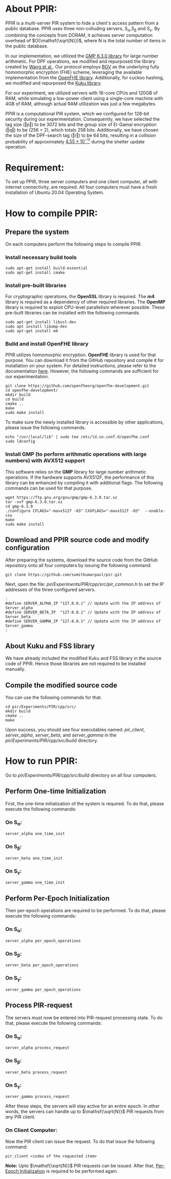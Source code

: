 # About PPIR:
PPIR is a multi-server PIR system to hide a client's access pattern from a public database.
PPIR uses three non-colluding servers, $\mathsf{S_{\alpha}}$,$\mathsf{S_{\beta}}$ and $\mathsf{S_{\gamma}}$.
By combining the concepts from DORAM, it achieves server computation overhead of $O(\mathsf{\sqrt{N}})$, where $\mathsf{N}$ is the total number of items in the public database.

In our implementation, we utilized the [GMP 6.3.0 library](https://gmplib.org/) for large number arithmetic.
For DPF operations, we modified and repurposed the library created by [Wang et al.](https://github.com/frankw2/libfss.git).
Our protocol employs [BGV](https://dl.acm.org/doi/10.1145/2090236.2090262) as the underlying fully homomorphic encryption (FHE) scheme, leveraging the available implementation from the [OpenFHE library](https://openfhe-development.readthedocs.io/en/latest/). Additionally, for cuckoo hashing, we modified and repurposed the [Kuku library](https://github.com/microsoft/Kuku.git).

For our experiment, we utilized servers with 16-core CPUs and 120GB of RAM, while simulating a low-power client using a single-core machine with 4GB of RAM, although actual RAM utilization was just a few megabytes.

PPIR is a computational PIR system, which we configured for $\mathsf{128}$-bit security during our experimentation. Consequently, we have selected the tag size ($\mathsf{\Vert p\Vert}$) to be 3072 bits and the group size of El-Gamal encryption ($\mathsf{\Vert q\Vert}$) to be (256 + 2), which totals 258 bits. Additionally, we have chosen the size of the DPF-search tag ($\mathsf{\Vert r\Vert}$) to be 64 bits, resulting in a collision probability of approximately [$\mathsf{4.55\times 10^{-11}}$](https://www.perplexity.ai/search/consider-a-list-l-t-1-t-2-ldot-CLLEHd.1QGCsRi0JEZ15Kg#0) during the shelter update operation.


# Requirement:
To set up PPIR, three server computers and one client computer, all with internet connectivity, are required.
All four computers must have a fresh installation of Ubuntu 20.04 Operating System.

# How to compile PPIR:

## Prepare the system

On each computers perform the following steps to compile PPIR.
### Install necessary build tools
```
sudo apt-get install build-essential
sudo apt-get install cmake
```

### Install pre-built libraries
For cryptographic operations, the **OpenSSL** library is required. The **m4** library is required as a dependency of other required libraries. The **OpenMP** library is required to exploit CPU-level parallelism wherever possible. These pre-built libraries can be installed with the following commands.
```
sudo apt-get install libssl-dev
sudo apt install libomp-dev
sudo apt-get install m4
```


### Build and install OpenFHE library
PPIR utilizes homomorphic encryption. **OpenFHE** library is used for that purpose. You can download it from the GitHub repository and compile it for installation on your system. For detailed instructions, please refer to the documentation [here](https://openfhe-development.readthedocs.io/en/latest/sphinx_rsts/intro/installation/linux.html). However, the following commands are sufficient for our experimentation.
```
git clone https://github.com/openfheorg/openfhe-development.git
cd openfhe-development/
mkdir build
cd build
cmake ..
make
sudo make install
```

To make sure the newly installed library is accessible by other applications, please issue the following commands.

```
echo "/usr/local/lib" | sudo tee /etc/ld.so.conf.d/openfhe.conf
sudo ldconfig
```

### Install GMP (to perform arithmatic operations with large numbers) with AVX512 support
This software relies on the **GMP** library for large number arithmetic operations. If the hardware supports AVX512F, the performance of this library can be enhanced by compiling it with additional flags. The following commands can be used for that purpose.
```
wget https://ftp.gnu.org/gnu/gmp/gmp-6.3.0.tar.xz
tar -xvf gmp-6.3.0.tar.xz
cd gmp-6.3.0
./configure CFLAGS="-mavx512f -O3" CXXFLAGS="-mavx512f -O3"  --enable-cxx
make
sudo make install
```


## Download and PPIR source code and modify configuration
After preparing the systems, download the source code from the GitHub repository onto all four computers by issuing the following command:
```
git clone https://github.com/sumitkumarpaul/pir.git
```
Next, open the file: *pir/Experiments/PIR/cpp/src/pir_common.h* to set the IP addresses of the three configured servers.
```
:
#define SERVER_ALPHA_IP "127.0.0.1" // Update with the IP address of Server_alpha
#define SERVER_BETA_IP  "127.0.0.1" // Update with the IP address of Server_beta
#define SERVER_GAMMA_IP "127.0.0.1" // Update with the IP address of Server_gamma
:
```

## About Kuku and FSS library
We have already included the modified Kuku and FSS library in the source code of PPIR.
Hence those libraries are not required to be installed manually.


## Compile the modified source code
You can use the following commands for that.
```
cd pir/Experiments/PIR/cpp/src/
mkdir build
cmake ..
make
```
Upon success, you should see four executables named: *pir_client*, *server_alpha*, *server_beta*, and *server_gamma* in the *pir/Experiments/PIR/cpp/src/build* directory.

# How to run PPIR:
Go to *pir/Experiments/PIR/cpp/src/build* directory on all four computers.

## Perform One-time Initialization
First, the one-time initialization of the system is required. To do that, please execute the following commands:
### On $\mathsf{S_{\alpha}}$:

```
server_alpha one_time_init
```

### On $\mathsf{S_{\beta}}$:

```
server_beta one_time_init
```
### On $\mathsf{S_{\gamma}}$:

```
server_gamma one_time_init
```

## Perform Per-Epoch Initialization
Then per-epoch operations are required to be performed. To do that, please execute the following commands:
### On $\mathsf{S_{\alpha}}$:

```
server_alpha per_epoch_operations
```

### On $\mathsf{S_{\beta}}$:

```
server_beta per_epoch_operations
```
### On $\mathsf{S_{\gamma}}$:

```
server_gamma per_epoch_operations
```

## Process PIR-request
The servers must now be entered into PIR-request processing state. To do that, please execute the following commands:
### On $\mathsf{S_{\alpha}}$:

```
server_alpha process_request
```

### On $\mathsf{S_{\beta}}$:

```
server_beta process_request
```
### On $\mathsf{S_{\gamma}}$:

```
server_gamma process_request
```
After these steps, the servers will stay active for an entire epoch. In other words, the servers can handle up to $\mathsf{\sqrt{N}}$ PIR requests from *any* PIR client.

### On Client Computer:
Now the PIR client can issue the request. To do that issue the following command:

```
pir_client <index of the requested item>
```
**Note:** Upto $\mathsf{\sqrt{N}}$ PIR requests can be issued.
After that, [Per-Epoch Initialization](#Perform-Per-Epoch-Initialization) is required to be performed again.